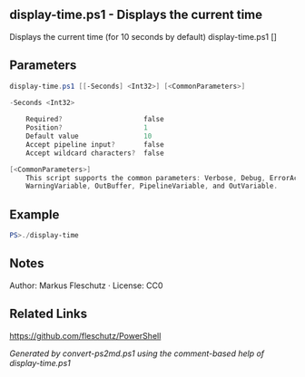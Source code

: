 ## display-time.ps1 - Displays the current time

Displays the current time (for 10 seconds by default)
display-time.ps1 [<seconds>]

## Parameters
```powershell
display-time.ps1 [[-Seconds] <Int32>] [<CommonParameters>]

-Seconds <Int32>
    
    Required?                    false
    Position?                    1
    Default value                10
    Accept pipeline input?       false
    Accept wildcard characters?  false

[<CommonParameters>]
    This script supports the common parameters: Verbose, Debug, ErrorAction, ErrorVariable, WarningAction, 
    WarningVariable, OutBuffer, PipelineVariable, and OutVariable.
```

## Example
```powershell
PS>./display-time
```

## Notes
Author: Markus Fleschutz · License: CC0

## Related Links
https://github.com/fleschutz/PowerShell

*Generated by convert-ps2md.ps1 using the comment-based help of display-time.ps1*
